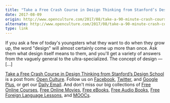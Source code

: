 ```yaml
---
title: "Take a Free Crash Course in Design Thinking from Stanford’s Design School"
date: 2017-08-09
origin: http://www.openculture.com/2017/08/take-a-90-minute-crash-course-in-design-thinking-from-stanfords-design-school.html
alternate: http://www.openculture.com/2017/08/take-a-90-minute-crash-course-in-design-thinking-from-stanfords-design-school.html
type: link
---
```


<p>If you ask a few of today's youngsters what they want to do when they grow up, the word &quot;design&quot; will almost certainly come up more than once. Ask them what design itself means to them, and you'll get a variety of answers from the vaguely general to the ultra-specialized. The concept of design — […]<br>
</p>
<p><a rel="nofollow" href="http://www.openculture.com/2017/08/take-a-90-minute-crash-course-in-design-thinking-from-stanfords-design-school.html">Take a Free Crash Course in Design Thinking from Stanford’s Design School</a> is a post from: <a href="http://www.openculture.com">Open Culture</a>. Follow us on <a href="https://www.facebook.com/openculture">Facebook</a>, <a href="https://twitter.com/#!/openculture">Twitter</a>, and <a href="https://plus.google.com/108579751001953501160/posts">Google Plus</a>, or get our <a href="http://www.openculture.com/dailyemail">Daily Email</a>. And don't miss our big collections of <a href="http://www.openculture.com/freeonlinecourses">Free Online Courses</a>, <a href="http://www.openculture.com/freemoviesonline">Free Online Movies</a>, <a href="http://www.openculture.com/free_ebooks">Free eBooks</a>, <a href="http://www.openculture.com/freeaudiobooks">Free Audio Books</a>, <a href="http://www.openculture.com/freelanguagelessons">Free Foreign Language Lessons</a>, and <a href="http://www.openculture.com/free_certificate_courses">MOOCs</a>.</p>